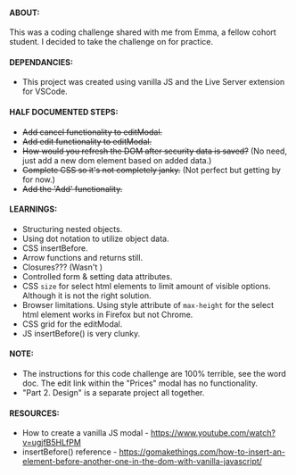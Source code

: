 #### ABOUT:
This was a coding challenge shared with me from Emma, a fellow cohort student. I decided to take the challenge on for practice. 

#### DEPENDANCIES:
- This project was created using vanilla JS and the Live Server extension for VSCode.


#### HALF DOCUMENTED STEPS:
- ~~Add cancel functionality to editModal.~~
- ~~Add edit functionality to editModal.~~
- ~~How would you refresh the DOM after security data is saved?~~ (No need, just add a new dom element based on added data.)
- ~~Complete CSS so it's not completely janky.~~ (Not perfect but getting by for now.)
- ~~Add the 'Add' functionality.~~

#### LEARNINGS:
- Structuring nested objects.
- Using dot notation to utilize object data.
- CSS insertBefore.
- Arrow functions and returns still.
- Closures??? (Wasn't )
- Controlled form & setting data attributes.
- CSS ```size``` for select html elements to limit amount of visible options. Although it is not the right solution.
- Browser limitations. Using style attribute of ```max-height``` for the select html element works in Firefox but not Chrome.
- CSS grid for the editModal.
- JS insertBefore() is very clunky.

#### NOTE:
- The instructions for this code challenge are 100% terrible, see the word doc. The edit link within the "Prices" modal has no functionality.
- "Part 2. Design" is a separate project all together.

#### RESOURCES:
- How to create a vanilla JS modal - https://www.youtube.com/watch?v=ugjfB5HLfPM
- insertBefore() reference - https://gomakethings.com/how-to-insert-an-element-before-another-one-in-the-dom-with-vanilla-javascript/
